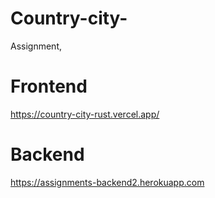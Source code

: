 # Country-city-
Assignment,

# Frontend 
https://country-city-rust.vercel.app/

# Backend
https://assignments-backend2.herokuapp.com
